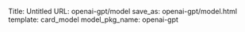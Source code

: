 Title: Untitled
URL: openai-gpt/model
save_as: openai-gpt/model.html
template: card_model
model_pkg_name: openai-gpt

